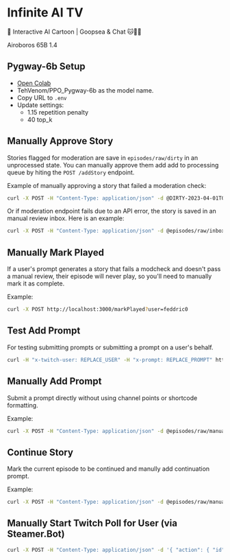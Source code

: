 # Infinite AI TV

🔴 Interactive AI Cartoon | Goopsea & Chat 🐱🐸👴

Airoboros 65B 1.4

## Pygway-6b Setup

* [Open Colab](https://koboldai.org/colab)
* TehVenom/PPO_Pygway-6b as the model name.
* Copy URL to `.env`
* Update settings:
  * 1.15 repetition penalty
  * 40 top_k

## Manually Approve Story

Stories flagged for moderation are save in `episodes/raw/dirty` in an unprocessed state.  You can manually approve them add add to processing queue by hiting the `POST /addStory` endpoint.

Example of manually approving a story that failed a moderation check:

```bash
curl -X POST -H "Content-Type: application/json" -d @DIRTY-2023-04-01T00-39-08.425Z-039-codegeassanimefan.json http://localhost:3000/addStory
```

Or if moderation endpoint fails due to an API error, the story is saved in an manual review inbox.  Here is an example:

```bash
curl -X POST -H "Content-Type: application/json" -d @episodes/raw/inbox/2023-04-01T00-39-08.425Z-039-codegeassanimefan.json http://localhost:3000/addStory
```

## Manually Mark Played

If a user's prompt generates a story that fails a modcheck and doesn't pass a manual review, their episode will never play, so
you'll need to manually mark it as complete.

Example:

```bash
curl -X POST http://localhost:3000/markPlayed?user=feddric0
```

## Test Add Prompt

For testing submitting prompts or submitting a prompt on a user's behalf.

```bash
curl -H "x-twitch-user: REPLACE_USER" -H "x-prompt: REPLACE_PROMPT" http://localhost:3000/addPrompt
```

## Manually Add Prompt

Submit a prompt directly without using channel points or shortcode formatting.

Example:

```bash
curl -X POST -H "Content-Type: application/json" -d @episodes/raw/manual-prompt.json http://localhost:3000/addPromptManual
```

## Continue Story

Mark the current episode to be continued and manully add continuation prompt.

Example:

```bash
curl -X POST -H "Content-Type: application/json" -d @episodes/raw/manual-prompt.json http://localhost:3000/continue
```

## Manually Start Twitch Poll for User (via Steamer.Bot)

```bash
curl -X POST -H "Content-Type: application/json" -d '{ "action": { "id": "d7313d45-8edb-4dbd-8389-0f2dd8c09518", "name": "Start Episode Poll" }, "args": { "user": "aipd" } }' http://localhost:7474/DoAction
```
